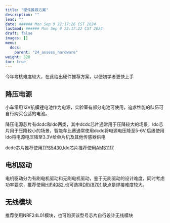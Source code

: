 ```yaml
---
title: "硬件推荐方案"
description: ""
lead: ""
date: ###### Mon Sep 9 22:17:26 CST 2024
lastmod: ###### Mon Sep 9 22:17:22 CST 2024
draft: false
images: []
menu:
  docs:
    parent: "24_assess_hardware"
weight: 320
toc: true
---
```


今年考核难度较大，在此给出硬件推荐方案，以便初学者更快上手

## 降压电源

小车常用12V航模锂电池作为电源，实验室有部分电池可使用，追求性能的队伍可自行购买合适的电池。

降压电源芯片有dcdc和ldo两类，其中dcdc芯片通常用于压降较大的场景，ldo芯片用于压降较小的场景，智能车比赛通常使用dcdc将电源电压降至5-6V,后级使用ldo将电源电压降至3.3V给单片机及其他传感器供电

dcdc芯片推荐使用[TPS5430](https://www.ti.com.cn/product/cn/TPS5430/part-details/TPS5430DDA),ldo芯片推荐使用[AMS1117](https://item.szlcsc.com/323882.html)

## 电机驱动

电机驱动分为有刷电机驱动和无刷电机驱动，鉴于无刷驱动的设计难度，同时考虑功率要求，推荐使用[HIP4082](https://item.szlcsc.com/51132.html),也可选择[DRV8701](https://www.ti.com.cn/product/cn/DRV8701),缺点是焊接难度较大。

## 无线模块

推荐使用NRF24L01模块，也可购买该型号芯片自行设计无线模块
